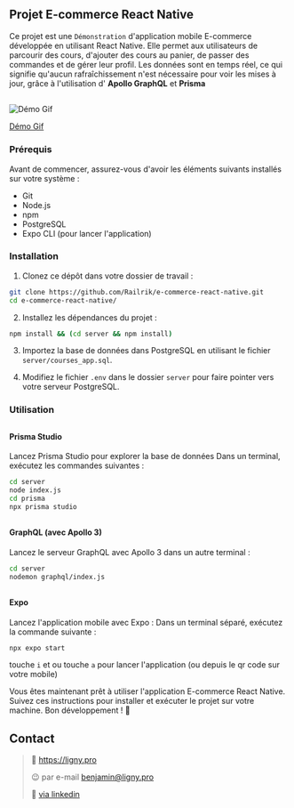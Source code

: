 ## Projet E-commerce React Native

Ce projet est une `Démonstration` d'application mobile E-commerce développée en utilisant React Native. Elle permet aux utilisateurs de parcourir des cours, d'ajouter des cours au panier, de passer des commandes et de gérer leur profil. Les données sont en temps réel, ce qui signifie qu'aucun rafraîchissement n'est nécessaire pour voir les mises à jour, grâce à l'utilisation d' **Apollo GraphQL** et **Prisma**
##
![Démo Gif](https://ligny.pro/assets/ecommerce-rn-1.gif)

[Démo Gif](https://ligny.pro/assets/ecommerce-rn-1.gif)
### Prérequis

Avant de commencer, assurez-vous d'avoir les éléments suivants installés sur votre système :

- Git
- Node.js
- npm
- PostgreSQL
- Expo CLI (pour lancer l'application)

### Installation

1. Clonez ce dépôt dans votre dossier de travail :

```sh
git clone https://github.com/Railrik/e-commerce-react-native.git
cd e-commerce-react-native/
```

2. Installez les dépendances du projet :

```sh
npm install && (cd server && npm install)
```

3. Importez la base de données dans PostgreSQL en utilisant le fichier `server/courses_app.sql`.

4. Modifiez le fichier `.env` dans le dossier `server` pour faire pointer vers votre serveur PostgreSQL.

### Utilisation

##

#### Prisma Studio

Lancez Prisma Studio pour explorer la base de données
Dans un terminal, exécutez les commandes suivantes :

```sh
cd server
node index.js
cd prisma
npx prisma studio
```

##

#### GraphQL (avec Apollo 3)

Lancez le serveur GraphQL avec Apollo 3 dans un autre terminal :

```sh
cd server
nodemon graphql/index.js
```

##

#### Expo

Lancez l'application mobile avec Expo :
Dans un terminal séparé, exécutez la commande suivante :

```sh
npx expo start
```

touche `i` et ou touche `a` pour lancer l'application (ou depuis le qr code sur votre mobile)

Vous êtes maintenant prêt à utiliser l'application E-commerce React Native. Suivez ces instructions pour installer et exécuter le projet sur votre machine. Bon développement ! 🚀

## Contact

> :link: https://ligny.pro
>
> :wink: par e-mail benjamin@ligny.pro
>
> :fist_right: [via linkedin](https://www.linkedin.com/in/benjamin-ligny/)

